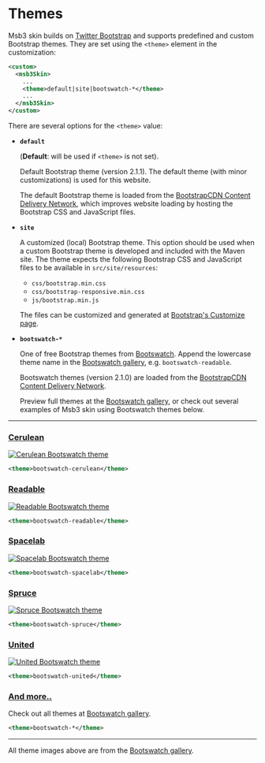 # Themes

Msb3 skin builds on [Twitter Bootstrap][bootstrap] and supports predefined and custom
Bootstrap themes. They are set using the `<theme>` element in the customization:

[bootstrap]: http://twitter.github.com/bootstrap/

```xml
<custom>
  <msb3Skin>
    ...
    <theme>default|site|bootswatch-*</theme>
    ...
  </msb3Skin>
</custom>
```

There are several options for the `<theme>` value:

-   **`default`**
    
    (**Default**: will be used if `<theme>` is not set).
    
    Default Bootstrap theme (version 2.1.1). The default theme (with minor customizations)
    is used for this website.
    
    The default Bootstrap theme is loaded from the
    [BootstrapCDN Content Delivery Network][bootstrapcdn], which improves website loading
    by hosting the Bootstrap CSS and JavaScript files.

-   **`site`**
    
    A customized (local) Bootstrap theme. This option should be used when a custom Bootstrap
    theme is developed and included with the Maven site. The theme expects the following
    Bootstrap CSS and JavaScript files to be available in `src/site/resources`:
    
    -   `css/bootstrap.min.css`
    -   `css/bootstrap-responsive.min.css`
    -   `js/bootstrap.min.js`
    
    The files can be customized and generated at [Bootstrap's Customize page][bootstrap-custom].

-   **`bootswatch-*`**<span id="theme-bootswatch"></span>
    
    One of free Bootstrap themes from [Bootswatch][bootswatch]. Append the lowercase theme name
    in the [Bootswatch gallery][bootswatch-gallery], e.g. `bootswatch-readable`.
    
    Bootswatch themes (version 2.1.0) are loaded from the
    [BootstrapCDN Content Delivery Network][bootstrapcdn].
    
    Preview full themes at the [Bootswatch gallery][bootswatch-gallery],
    or check out several examples of Msb3 skin using Bootswatch themes below.

[bootstrapcdn]: http://bootstrapcdn.com
[bootstrap-custom]: http://twitter.github.com/bootstrap/customize.html
[bootswatch]: http://bootswatch.com
[bootswatch-gallery]: http://bootswatch.com/#gallery

---


### [Cerulean][theme-cerulean]

[![Cerulean Bootswatch theme](../img/bootswatch-cerulean.png)][theme-cerulean]

```xml
<theme>bootswatch-cerulean</theme>
```

[theme-cerulean]: bootswatch-cerulean.html


### [Readable][theme-readable]

[![Readable Bootswatch theme](../img/bootswatch-readable.png)][theme-readable]

```xml
<theme>bootswatch-readable</theme>
```

[theme-readable]: bootswatch-readable.html



### [Spacelab][theme-spacelab]

[![Spacelab Bootswatch theme](../img/bootswatch-spacelab.png)][theme-spacelab]

```xml
<theme>bootswatch-spacelab</theme>
```

[theme-spacelab]: bootswatch-spacelab.html



### [Spruce][theme-spruce]

[![Spruce Bootswatch theme](../img/bootswatch-spruce.png)][theme-spruce]

```xml
<theme>bootswatch-spruce</theme>
```

[theme-spruce]: bootswatch-spruce.html



### [United][theme-united]

[![United Bootswatch theme](../img/bootswatch-united.png)][theme-united]

```xml
<theme>bootswatch-united</theme>
```

[theme-united]: bootswatch-united.html



### [And more..][bootswatch-gallery]

Check out all themes at [Bootswatch gallery][bootswatch-gallery].

```xml
<theme>bootswatch-*</theme>
```


---

All theme images above are from the [Bootswatch gallery][bootswatch-gallery].

